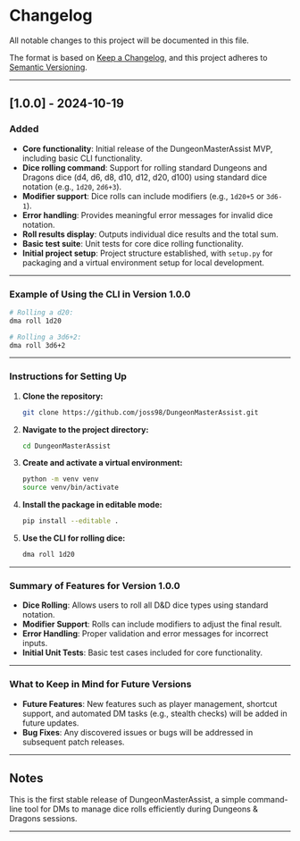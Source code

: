 # Changelog

All notable changes to this project will be documented in this file.

The format is based on [Keep a Changelog](https://keepachangelog.com/en/1.1.0/), and this project adheres to [Semantic Versioning](https://semver.org/spec/v2.0.0.html).

---

## [1.0.0] - 2024-10-19

### Added
- **Core functionality**: Initial release of the DungeonMasterAssist MVP, including basic CLI functionality.
- **Dice rolling command**: Support for rolling standard Dungeons and Dragons dice (d4, d6, d8, d10, d12, d20, d100) using standard dice notation (e.g., `1d20`, `2d6+3`).
- **Modifier support**: Dice rolls can include modifiers (e.g., `1d20+5` or `3d6-1`).
- **Error handling**: Provides meaningful error messages for invalid dice notation.
- **Roll results display**: Outputs individual dice results and the total sum.
- **Basic test suite**: Unit tests for core dice rolling functionality.
- **Initial project setup**: Project structure established, with `setup.py` for packaging and a virtual environment setup for local development.

---

### Example of Using the CLI in Version 1.0.0

```bash
# Rolling a d20:
dma roll 1d20

# Rolling a 3d6+2:
dma roll 3d6+2
```

---

### Instructions for Setting Up

1. **Clone the repository:**
   ```bash
   git clone https://github.com/joss98/DungeonMasterAssist.git
   ```

2. **Navigate to the project directory:**
   ```bash
   cd DungeonMasterAssist
   ```

3. **Create and activate a virtual environment:**
   ```bash
   python -m venv venv
   source venv/bin/activate
   ```

4. **Install the package in editable mode:**
   ```bash
   pip install --editable .
   ```

5. **Use the CLI for rolling dice:**
   ```bash
   dma roll 1d20
    ```
---

### Summary of Features for Version 1.0.0

- **Dice Rolling**: Allows users to roll all D&D dice types using standard notation.
- **Modifier Support**: Rolls can include modifiers to adjust the final result.
- **Error Handling**: Proper validation and error messages for incorrect inputs.
- **Initial Unit Tests**: Basic test cases included for core functionality.

---

### What to Keep in Mind for Future Versions

- **Future Features**: New features such as player management, shortcut support, and automated DM tasks (e.g., stealth checks) will be added in future updates.
- **Bug Fixes**: Any discovered issues or bugs will be addressed in subsequent patch releases.

---

## Notes

This is the first stable release of DungeonMasterAssist, a simple command-line tool for DMs to manage dice rolls efficiently during Dungeons & Dragons sessions.

---